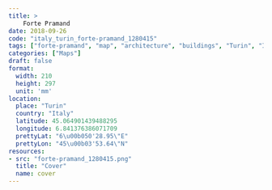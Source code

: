 ```yaml
---
title: > 
    Forte Pramand
date: 2018-09-26
code: "italy_turin_forte-pramand_1280415"
tags: ["forte-pramand", "map", "architecture", "buildings", "Turin", "Italy"]
categories: ["Maps"]
draft: false
format:
  width: 210
  height: 297
  unit: 'mm'
location:
  place: "Turin"
  country: "Italy"
  latitude: 45.064901439488295
  longitude: 6.841376386071709
  prettyLat: "6\u00b050'28.95\"E"
  prettyLon: "45\u00b03'53.64\"N"
resources:
- src: "forte-pramand_1280415.png"
  title: "Cover"
  name: cover
---
```

